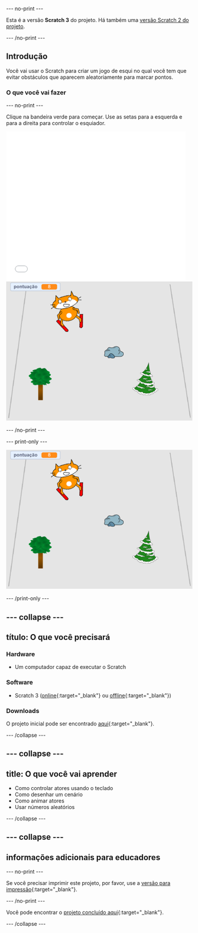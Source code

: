 --- no-print ---

Esta é a versão **Scratch 3** do projeto. Há também uma [versão Scratch 2 do projeto](https://projects.raspberrypi.org/pt-BR/projects/scratch-cat-goes-skiing-scratch2).

--- /no-print ---

## Introdução

Você vai usar o Scratch para criar um jogo de esqui no qual você tem que evitar obstáculos que aparecem aleatoriamente para marcar pontos.

### O que você vai fazer

--- no-print ---

Clique na bandeira verde para começar. Use as setas para a esquerda e para a direita para controlar o esquiador.

<div class="scratch-preview">
  <iframe allowtransparency="true" width="485" height="402" src="//scratch.mit.edu/projects/embed/406836366/?autostart=false" frameborder="0" scrolling="no"></iframe>
  <img src="images/skiing-final.png">
</div>

--- /no-print ---

--- print-only ---

![projeto concluído](images/skiing-final.png)

--- /print-only ---

--- collapse ---
---
título: O que você precisará
---

### Hardware

+ Um computador capaz de executar o Scratch

### Software

+ Scratch 3 ([online](http://rpf.io/scratchon){:target="_blank"} ou [offline](http://rpf.io/scratchoff){:target="_blank"})

### Downloads

O projeto inicial pode ser encontrado [aqui](http://rpf.io/p/pt-BR/scratch-cat-goes-skiing-go){:target="_blank"}.

--- /collapse ---

--- collapse ---
---
title: O que você vai aprender
---

+ Como controlar atores usando o teclado
+ Como desenhar um cenário
+ Como animar atores
+ Usar números aleatórios

--- /collapse ---

--- collapse ---
---
informações adicionais para educadores
---

--- no-print ---

Se você precisar imprimir este projeto, por favor, use a [versão para impressão](https://projects.raspberrypi.org/pt-BR/projects/scratch-cat-goes-skiing/print){:target="_blank"}.

--- /no-print ---

Você pode encontrar o [projeto concluído aqui](http://rpf.io/p/pt-BR/scratch-cat-goes-skiing-get){:target="_blank"}.

--- /collapse ---
